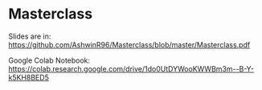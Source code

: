 # Masterclass

Slides are in: https://github.com/AshwinR96/Masterclass/blob/master/Masterclass.pdf

Google Colab Notebook:
https://colab.research.google.com/drive/1do0UtDYWooKWWBm3m--B-Y-k5KH8BED5
